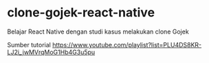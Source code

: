 # clone-gojek-react-native
Belajar React Native dengan studi kasus melakukan clone Gojek

Sumber tutorial https://www.youtube.com/playlist?list=PLU4DS8KR-LJ2i_jwMVrqMoG1Hb4G3u5pu
